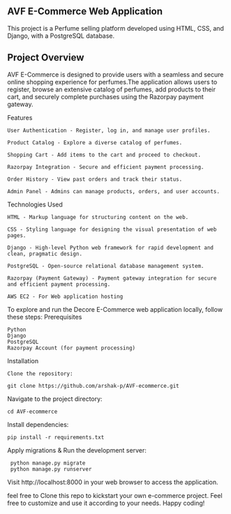 ## AVF E-Commerce Web Application

This project is a Perfume selling platform developed using HTML, CSS, and Django, with a PostgreSQL database.

## Project Overview

AVF E-Commerce is designed to provide users with a seamless and secure online shopping experience for perfumes.The application allows users to register, browse an extensive catalog of perfumes, add products to their cart, and securely complete purchases using the Razorpay payment gateway.

Features

    User Authentication - Register, log in, and manage user profiles.

    Product Catalog - Explore a diverse catalog of perfumes.

    Shopping Cart - Add items to the cart and proceed to checkout.

    Razorpay Integration - Secure and efficient payment processing.

    Order History - View past orders and track their status.

    Admin Panel - Admins can manage products, orders, and user accounts.

Technologies Used

    HTML - Markup language for structuring content on the web.

    CSS - Styling language for designing the visual presentation of web pages.

    Django - High-level Python web framework for rapid development and clean, pragmatic design.

    PostgreSQL - Open-source relational database management system.

    Razorpay (Payment Gateway) - Payment gateway integration for secure and efficient payment processing.

    AWS EC2 - For Web application hosting

To explore and run the Decore E-Commerce web application locally, follow these steps:
Prerequisites

    Python
    Django
    PostgreSQL
    Razorpay Account (for payment processing)

Installation

    Clone the repository:

    git clone https://github.com/arshak-p/AVF-ecommerce.git

Navigate to the project directory:

    cd AVF-ecommerce

Install dependencies:

    pip install -r requirements.txt

Apply migrations & Run the development server:

     python manage.py migrate
     python manage.py runserver

Visit http://localhost:8000 in your web browser to access the application.

feel free to Clone this repo to kickstart your own e-commerce project. Feel free to customize and use it according to your needs. Happy coding!
